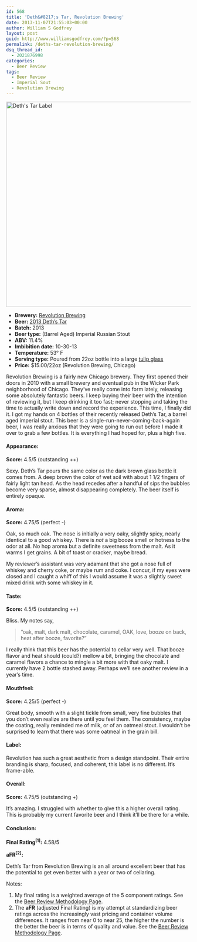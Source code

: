 ```yaml
---
id: 568
title: 'Deth&#8217;s Tar, Revolution Brewing'
date: 2013-11-07T21:55:03+00:00
author: William S Godfrey
layout: post
guid: http://www.williamsgodfrey.com/?p=568
permalink: /deths-tar-revolution-brewing/
dsq_thread_id:
  - 2021876998
categories:
  - Beer Review
tags:
  - Beer Review
  - Imperial Sout
  - Revolution Brewing
---
```

[<img class="aligncenter size-full wp-image-572" alt="Deth's Tar Label" src="http://www.williamsgodfrey.com/wp-content/uploads/2013/11/revolution-deth-s-tar-imperial-stout.jpg" width="800" height="558" srcset="http://www.williamsgodfrey.com/wp-content/uploads/2013/11/revolution-deth-s-tar-imperial-stout-300x209.jpg 300w, http://www.williamsgodfrey.com/wp-content/uploads/2013/11/revolution-deth-s-tar-imperial-stout.jpg 800w" sizes="(max-width: 800px) 100vw, 800px" />](http://www.williamsgodfrey.com/wp-content/uploads/2013/11/revolution-deth-s-tar-imperial-stout.jpg)

  * ****Brewery:**** [Revolution Brewing](http://revbrew.com/home/)
  * **Beer:** [2013 Deth&#8217;s Tar](http://revbrew.com/beer/detail/deths-tar)
  * **Batch:** 2013
  * **Beer type:** (Barrel Aged) Imperial Russian Stout
  * **ABV:** 11.4%
  * **Imbibition date:** 10-30-13
  * **Temperature:** 53° F
  * **Serving type:** Poured from 22oz bottle into a large <a href="http://www.brewglasses.com/uploads/3/9/0/2/3902965/5479602.jpg" target="_blank">tulip glass</a>
  * **Price:** $15.00/22oz (Revolution Brewing, Chicago)

Revolution Brewing is a fairly new Chicago brewery. They first opened their doors in 2010 with a small brewery and eventual pub in the Wicker Park neighborhood of Chicago. They&#8217;ve really come into form lately, releasing some absolutely fantastic beers. I keep buying their beer with the intention of reviewing it, but I keep drinking it too fast; never stopping and taking the time to actually write down and record the experience. This time, I finally did it. I got my hands on 4 bottles of their recently released Deth&#8217;s Tar, a barrel aged imperial stout. This beer is a single-run-never-coming-back-again beer, I was really anxious that they were going to run out before I made it over to grab a few bottles. It is everything I had hoped for, plus a high five.

<!--more-->

#### Appearance:

**Score:** 4.5/5 (outstanding ++)
  
Sexy. Deth&#8217;s Tar pours the same color as the dark brown glass bottle it comes from. A deep brown the color of wet soil with about 1 1/2 fingers of fairly light tan head. As the head recedes after a handful of sips the bubbles become very sparse, almost disappearing completely. The beer itself is entirely opaque.

#### Aroma:

**Score:** 4.75/5 (perfect -)
  
Oak, so much oak. The nose is initially a very oaky, slightly spicy, nearly identical to a good whiskey. There is _not_ a big booze smell or hotness to the odor at all. No hop aroma but a definite sweetness from the malt. As it warms I get grains. A bit of toast or cracker, maybe bread.

My reviewer&#8217;s assistant was very adamant that she got a nose full of whiskey and cherry coke, or maybe rum and coke. I concur, if my eyes were closed and I caught a whiff of this I would assume it was a slightly sweet mixed drink with some whiskey in it.

#### Taste:

**Score:** 4.5/5 (outstanding ++)
  
Bliss. My notes say,

> &#8220;oak, malt, dark malt, chocolate, caramel, OAK, love, booze on back, heat after booze, favorite?&#8221;

I really think that this beer has the potential to cellar very well. That booze flavor and heat should (could?) mellow a bit, bringing the chocolate and caramel flavors a chance to mingle a bit more with that oaky malt. I currently have 2 bottle stashed away. Perhaps we&#8217;ll see another review in a year&#8217;s time.

#### Mouthfeel:

**Score:** 4.25/5 (perfect -)
  
Great body, smooth with a slight tickle from small, very fine bubbles that you don&#8217;t even realize are there until you feel them. The consistency, maybe the coating, really reminded me of milk, or of an oatmeal stout. I wouldn&#8217;t be surprised to learn that there was some oatmeal in the grain bill.

#### Label:

Revolution has such a great aesthetic from a design standpoint. Their entire branding is sharp, focused, and coherent, this label is no different. It&#8217;s frame-able.

#### Overall:

**Score:** 4.75/5 (outstanding +)
  
It&#8217;s amazing. I struggled with whether to give this a higher overall rating. This is probably my current favorite beer and I think it&#8217;ll be there for a while.

#### Conclusion:

**Final Rating<sup>[1]</sup>:** 4.58/5
  
**aFR<sup>[2]</sup>:** 

Deth&#8217;s Tar from Revolution Brewing is an all around excellent beer that has the potential to get even better with a year or two of cellaring.

Notes:

  1. My final rating is a weighted average of the 5 component ratings. See the [Beer Review Methodology Page](http://www.williamsgodfrey.com/beer-review-methodology/ "Beer Review Methodology").
  2. The **aFR** (adjusted Final Rating) is my attempt at standardizing beer ratings across the increasingly vast pricing and container volume differences. It ranges from near 0 to near 25, the higher the number is the better the beer is in terms of quality and value. See the [Beer Review Methodology Page](http://www.williamsgodfrey.com/beer-review-methodology/ "Beer Review Methodology").